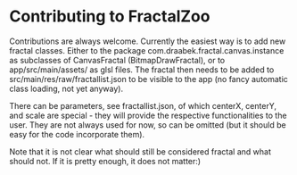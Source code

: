 Contributing to FractalZoo
==========================
Contributions are always welcome. Currently the easiest way is 
to add new fractal classes. Either to the package com.draabek.fractal.canvas.instance
as subclasses of CanvasFractal (BitmapDrawFractal), or to 
app/src/main/assets/ as glsl files. The fractal then needs to be
added to src/main/res/raw/fractallist.json to be visible to the
app (no fancy automatic class loading, not yet anyway). 

There can be parameters, see fractallist.json, of which centerX, centerY,
and scale are special - they will provide the respective functionalities
to the user. They are not always used for now, so can be omitted (but
it should be easy for the code incorporate them). 

Note that it is not clear what should still be considered fractal and
what should not. If it is pretty enough, it does not matter:)